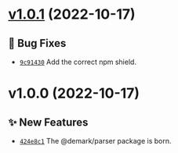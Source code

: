 # [v1.0.1](https://github.com/aaditmshah/demark/compare/v1.0.0...v1.0.1) (2022-10-17)

## 🐛 Bug Fixes

- [`9c91430`](https://github.com/aaditmshah/demark/commit/9c91430) Add the correct npm shield.

# v1.0.0 (2022-10-17)

## ✨ New Features

- [`424e8c1`](https://github.com/aaditmshah/demark/commit/424e8c1) The @demark/parser package is born.
